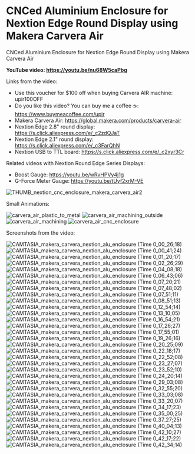 # CNCed Aluminium Enclosure for Nextion Edge Round Display using Makera Carvera Air
CNCed Aluminium Enclosure for Nextion Edge Round Display using Makera Carvera Air


**YouTube video: https://youtu.be/nu68W5caPbg**

Links from the video:
- Use this voucher for $100 off when buying Carvera AIR machine:  upir100OFF
- Do you like this video? You can buy me a coffee ☕: https://www.buymeacoffee.com/upir
- Makera Carvera Air: https://global.makera.com/products/carvera-air 
- Nextion Edge 2.8" round display: https://s.click.aliexpress.com/e/_c2zdQJaT
- Nextion Edge 2.1" round display: https://s.click.aliexpress.com/e/_c3FarQhN
- Nextion USB to TTL board: https://s.click.aliexpress.com/e/_c2xyr3Cr

Related videos with Nextion Round Edge Series Displays:
- Boost Gauge: https://youtu.be/wRvHPVy4j1g
- G-Force Meter Gauge: https://youtu.be/tUyf2xrM-VE

![THUMB_nextion_cnc_enclosure_makera_carvera_air2](https://github.com/user-attachments/assets/5fad1039-4ff1-4f77-97b8-73512b934c69)



Small Animations:

![carvera_air_plastic_to_metal](https://github.com/user-attachments/assets/47280c43-ddae-456c-ae14-bbf4025cd491)
![carvera_air_machining_outside](https://github.com/user-attachments/assets/b1b2fb5b-bc0e-4f44-9bb4-f5fe11d48cf2)
![carvera_air_machining](https://github.com/user-attachments/assets/2172e623-1706-467c-8fea-5eb1595c1e82)
![carvera_air_cnc_enclosure](https://github.com/user-attachments/assets/883b4ea9-4154-4b3e-b3fa-24ad1def8a7e)



Screenshots from the video:

![CAMTASIA_makera_carvera_nextion_alu_enclosure (Time 0_00_26;18)](https://github.com/user-attachments/assets/3d84faa8-561f-4384-a2d9-f57dea6c0613)
![CAMTASIA_makera_carvera_nextion_alu_enclosure (Time 0_00_41;24)](https://github.com/user-attachments/assets/0ee2a0a8-2ed4-4e79-bfe0-1229d4c93fbb)
![CAMTASIA_makera_carvera_nextion_alu_enclosure (Time 0_01_20;17)](https://github.com/user-attachments/assets/ccb70858-3f79-4443-abdd-ade08f6c1cc6)
![CAMTASIA_makera_carvera_nextion_alu_enclosure (Time 0_02_26;29)](https://github.com/user-attachments/assets/e05b3b77-e0ff-44a9-81b2-7e7f5371a5d5)
![CAMTASIA_makera_carvera_nextion_alu_enclosure (Time 0_04_08;18)](https://github.com/user-attachments/assets/b0e174cc-50fa-46c7-8182-2228055497e2)
![CAMTASIA_makera_carvera_nextion_alu_enclosure (Time 0_06_43;06)](https://github.com/user-attachments/assets/1cb47cab-98db-48ab-8fbf-e4e4bf37ce59)
![CAMTASIA_makera_carvera_nextion_alu_enclosure (Time 0_07_20;21)](https://github.com/user-attachments/assets/a29261f9-70b2-4557-abac-806690d25406)
![CAMTASIA_makera_carvera_nextion_alu_enclosure (Time 0_07_48;02)](https://github.com/user-attachments/assets/3e854d97-7053-4da2-a390-b727062fe5cf)
![CAMTASIA_makera_carvera_nextion_alu_enclosure (Time 0_07_51;11)](https://github.com/user-attachments/assets/2d6610c2-e73a-46fa-b03d-b76a879b1408)
![CAMTASIA_makera_carvera_nextion_alu_enclosure (Time 0_08_51;13)](https://github.com/user-attachments/assets/7f26dccc-cf28-41af-ac41-575254c6b5c3)
![CAMTASIA_makera_carvera_nextion_alu_enclosure (Time 0_12_54;14)](https://github.com/user-attachments/assets/81568c7c-0817-49e2-80d6-77f9ddcfe277)
![CAMTASIA_makera_carvera_nextion_alu_enclosure (Time 0_13_10;05)](https://github.com/user-attachments/assets/27cb97d0-706c-4311-92a7-880800dd0a24)
![CAMTASIA_makera_carvera_nextion_alu_enclosure (Time 0_16_54;21)](https://github.com/user-attachments/assets/c4864582-736a-424c-860a-75621664b44c)
![CAMTASIA_makera_carvera_nextion_alu_enclosure (Time 0_17_26;27)](https://github.com/user-attachments/assets/424f76ab-ef85-423c-b046-780c6c5654e8)
![CAMTASIA_makera_carvera_nextion_alu_enclosure (Time 0_17_55;01)](https://github.com/user-attachments/assets/b3cbe73a-f5e9-4738-ad98-239c12f53f37)
![CAMTASIA_makera_carvera_nextion_alu_enclosure (Time 0_19_26;16)](https://github.com/user-attachments/assets/7ea9fe70-c48e-4a19-8ae4-f78677e2f063)
![CAMTASIA_makera_carvera_nextion_alu_enclosure (Time 0_20_25;09)](https://github.com/user-attachments/assets/1ca7a01f-db1b-4c3b-aecf-90a3ec5027ad)
![CAMTASIA_makera_carvera_nextion_alu_enclosure (Time 0_22_18;17)](https://github.com/user-attachments/assets/8caf2c22-1ea0-4644-bf2b-ed7d7f0164ab)
![CAMTASIA_makera_carvera_nextion_alu_enclosure (Time 0_22_52;08)](https://github.com/user-attachments/assets/eef369ff-58c1-413d-ab8a-3f03c4e44be6)
![CAMTASIA_makera_carvera_nextion_alu_enclosure (Time 0_23_27;07)](https://github.com/user-attachments/assets/094ecdaa-dfc5-4fd6-a703-11a4c3ecfbb3)
![CAMTASIA_makera_carvera_nextion_alu_enclosure (Time 0_23_52;10)](https://github.com/user-attachments/assets/843f33ae-57e4-4b5d-b8de-a5235fabd551)
![CAMTASIA_makera_carvera_nextion_alu_enclosure (Time 0_24_20;14)](https://github.com/user-attachments/assets/a3609bbc-714f-4cb9-82b1-f1e2cc170db5)
![CAMTASIA_makera_carvera_nextion_alu_enclosure (Time 0_29_03;08)](https://github.com/user-attachments/assets/221d5943-e52e-49ce-8d61-5d7aea0799ae)
![CAMTASIA_makera_carvera_nextion_alu_enclosure (Time 0_32_55;20)](https://github.com/user-attachments/assets/0e592cab-2497-40ee-8832-20e10f4d13df)
![CAMTASIA_makera_carvera_nextion_alu_enclosure (Time 0_33_03;08)](https://github.com/user-attachments/assets/1802b2da-7ce0-4ddc-87ed-32904aa4cfa1)
![CAMTASIA_makera_carvera_nextion_alu_enclosure (Time 0_33_20;07)](https://github.com/user-attachments/assets/23eeff50-ef15-4da6-ae2d-2d04bcf34db6)
![CAMTASIA_makera_carvera_nextion_alu_enclosure (Time 0_34_17;23)](https://github.com/user-attachments/assets/17bdd44c-9606-46ab-9116-c983e27141cf)
![CAMTASIA_makera_carvera_nextion_alu_enclosure (Time 0_35_00;25)](https://github.com/user-attachments/assets/1d000826-3889-4cd5-bfe8-2820da67aae4)
![CAMTASIA_makera_carvera_nextion_alu_enclosure (Time 0_37_27;25)](https://github.com/user-attachments/assets/e7d143cd-f3c8-4b0c-87dd-1e7d40aa5253)
![CAMTASIA_makera_carvera_nextion_alu_enclosure (Time 0_40_04;13)](https://github.com/user-attachments/assets/6419428b-9987-4aad-9096-413d451fdd3d)
![CAMTASIA_makera_carvera_nextion_alu_enclosure (Time 0_42_10;27)](https://github.com/user-attachments/assets/e0cdf267-3057-4662-a3a9-d97870f62e89)
![CAMTASIA_makera_carvera_nextion_alu_enclosure (Time 0_42_17;22)](https://github.com/user-attachments/assets/766bb99d-fef8-48eb-8055-09b4735c77f2)
![CAMTASIA_makera_carvera_nextion_alu_enclosure (Time 0_42_34;14)](https://github.com/user-attachments/assets/2971c21d-c2da-4767-bba9-6052efbab615)
